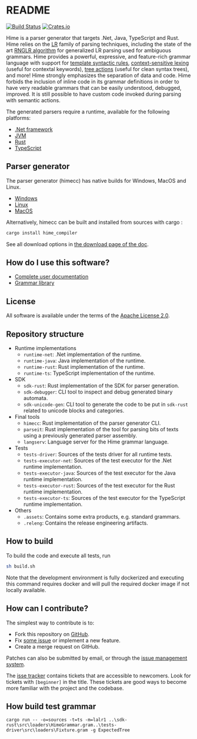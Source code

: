 # README #

[![Build Status](https://dev.azure.com/cenotelie/cenotelie/_apis/build/status%2Fcenotelie.hime?branchName=master)](https://dev.azure.com/cenotelie/cenotelie/_build/latest?definitionId=6&branchName=master)
[![Crates.io](https://img.shields.io/crates/v/hime_redist.svg)](https://crates.io/crates/hime_redist)

Hime is a parser generator that targets .Net, Java, TypeScript and Rust.
Hime relies on the [LR](https://en.wikipedia.org/wiki/LR_parser)
family of parsing techniques, including the state of the art
[RNGLR algorithm]((http://portal.acm.org/citation.cfm?id=1146809.1146810&coll=DL&dl=GUIDE&CFID=9339017&CFTOKEN=49072692)) for generalized LR parsing used for
ambiguous grammars. Hime provides a powerful, expressive,
and feature-rich grammar language with support for
[template syntactic rules](http://cenotelie.fr/projects/hime/referenceLangTemplates),
[context-sensitive lexing](http://cenotelie.fr/projects/hime/referenceLangContextSensitive)
(useful for contextal keywords),
[tree actions](http://cenotelie.fr//projects/hime/referenceLangTreeActions)
(useful for clean syntax trees), and more!
Hime strongly emphasizes the separation of data and code. Hime forbids the inclusion of inline code in its grammar definitions in order to have very readable grammars that can be easily understood, debugged, improved. It is still possible to have custom code invoked during parsing with semantic actions.

The generated parsers require a runtime, available for the following platforms:

* [.Net framework](https://www.nuget.org/packages/Hime.Redist/)
* [JVM](https://central.sonatype.com/artifact/fr.cenotelie.hime/hime-redist)
* [Rust](https://crates.io/crates/hime_redist)
* [TypeScript](https://www.npmjs.com/package/hime-redist-ts-4.4.0.tgz)

## Parser generator ##

The parser generator (himecc) has native builds for Windows, MacOS and Linux.

* [Windows](https://cenotelie.s3.fr-par.scw.cloud/hime/stable/windows/himecc.exe)
* [Linux](https://cenotelie.s3.fr-par.scw.cloud/hime/stable/linux-musl/himecc)
* [MacOS](https://cenotelie.s3.fr-par.scw.cloud/hime/stable/macos/himecc)

Alternatively, himecc can be built and installed from sources with cargo :

```bash
cargo install hime_compiler
```

See all download options in [the download page of the doc](https://cenotelie.fr/projects/hime/download).

## How do I use this software? ##

* [Complete user documentation](https://cenotelie.fr/projects/hime)
* [Grammar library](https://github.com/cenotelie/hime-grams)

## License ##

All software is available under the terms of the [Apache License 2.0](https://www.apache.org/licenses/LICENSE-2.0).

## Repository structure ##

* Runtime implementations
  * `runtime-net`: .Net implementation of the runtime.
  * `runtime-java`: Java implementation of the runtime.
  * `runtime-rust`: Rust implementation of the runtime.
  * `runtime-ts`: TypeScript implementation of the runtime.
* SDK
  * `sdk-rust`: Rust implementation of the SDK for parser generation.
  * `sdk-debugger`: CLI tool to inspect and debug generated binary automata.
  * `sdk-unicode-gen`: CLI tool to generate the code to be put in `sdk-rust` related to unicode blocks and categories.
* Final tools
  * `himecc`: Rust implementation of the parser generator CLI.
  * `parseit`: Rust implementation of the tool for parsing bits of texts using a previously generated parser assembly.
  * `langserv`: Language server for the Hime grammar language.
* Tests
  * `tests-driver`: Sources of the tests driver for all runtime tests.
  * `tests-executor-net`: Sources of the test executor for the .Net runtime implementation.
  * `tests-executor-java`: Sources of the test executor for the Java runtime implementation.
  * `tests-executor-rust`: Sources of the test executor for the Rust runtime implementation.
  * `tests-executor-ts`: Sources of the test executor for the TypeScript runtime implementation.
* Others
  * `.assets`: Contains some extra products, e.g. standard grammars.
  * `.releng`: Contains the release engineering artifacts.

## How to build ##

To build the code and execute all tests, run

```bash
sh build.sh
```

Note that the development environment is fully dockerized and executing this command requires docker and will pull the required docker image if not locally available.

## How can I contribute? ##

The simplest way to contribute is to:

* Fork this repository on [GitHub](https://github.com/cenotelie/hime).
* Fix [some issue](https://github.com/cenotelie/hime/issues?status=new&status=open) or implement a new feature.
* Create a merge request on GitHub.

Patches can also be submitted by email, or through the [issue management system](https://github.com/cenotelie/hime/issues).

The [isse tracker](https://github.com/cenotelie/hime/issues) contains tickets that are accessible to newcomers. Look for tickets with `[beginner]` in the title. These tickets are good ways to become more familiar with the project and the codebase.

## How build test grammar

`cargo run -- -o=sources -t=ts -m=lalr1 ..\sdk-rust\src\loaders\HimeGrammar.gram..\tests-driver\src\loaders\Fixture.gram -g ExpectedTree`